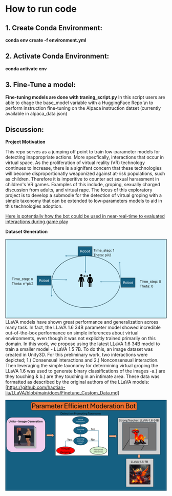# How to run code

## 1. Create Conda Environment:

**conda env create -f environment.yml**

## 2. Activate Conda Environment:

**conda activate env**

## 3. Fine-Tune a model:

**Fine-tuning models are done with traning_script.py**
In this script users are able to chage the base_model variable with a HuggingFace Repo \n
to perform instruction fine-tuning on the Alpaca instruction datset (currently available in alpaca_data.json)

## Discussion:

**Project Motivation**

This repo serves as a jumping off point to train low-parameter models for detecting inappropriate actions. More specfically, interactions that occur in virtual space. As the proliferation of virtual reality (VR) technology continues to increase, there is a signifant concern that these technologies will become disproportionatly weaponized against at-risk populations, such as children. Therefore it is imperitive to counter act sexual harassment in children's VR games. Examples of this include, groping, sexually charged discussion from adults, and virtual rape. The focus of this exploratory project is to develop a submodle for the detection of virtual groping with a simple taxonomy that can be extended to low-parameters models to aid in this technologies adoption.


[Here is potentially how the bot could be used in near-real-time to evaluated interactions during game play](assets/Media1.mp4)


**Dataset Generation**

![Data collection was performed with a constant radius equal to 5meters in virtual space. The data collection bot performed a circular trajectory.](assets/bot_collection.png)
LLaVA models have shown great performance and generalization across many task. In fact, the LLaVA 1.6 34B parameter model showed incredible out-of-the-box performance on simple inferences about virtual environments, even though it was not explicitly trained primarily on this domain. In this work, we propose using the latest LLaVA 1.6 34B model to train a smaller model - LLaVA 1.5 7B. To do this, an image dataset was created in Unity3D. For this preliminary work, two interactions were depicted; 1.) Consensual interactions and 2.) Nonconsensual interaction. Then leveraging the simple taxonomy for determining virtual groping the LLaVA 1.6 was used to generate binary classifications of the images -a.) are they touching & b.) are they touching in an intimate area. These data was formatted as described by the original authors of the LLaVA models: [https://github.com/haotian-liu/LLaVA/blob/main/docs/Finetune_Custom_Data.md]


![Data generation pipeline was created by leveraging the stronger LLaVA 1.6 34B parameter model to create question answer (QA) pairs. The QA pairs were used to fine-tune a LLaVA 1.5 7B parameter model - proposed to be the moderation bot.](assets/Parameter%20Efficient%20Moderation%20Bot.png)
